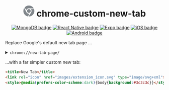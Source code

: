 <h1 align="center" width="100%">
  <a href="https://github.com/juangutierrez01/chrome-custom-new-tab"><img src="./extension_icon.svg" alt="Chrome extension logo" width="36rem"></a>
  chrome-custom-new-tab
</h1>

<p align="center">
  <a href="/"><img src="https://img.shields.io/badge/Chrome-4285F4?logo=google-chrome&logoColor=white" alt="MongoDB badge"></a>
  <a href="/"><img src="https://img.shields.io/badge/Size-<1MB-limegreen" alt="React Native badge"></a>
  <a href="/"><img src="https://img.shields.io/badge/HTML-E34F26?logo=html5&logoColor=white" alt="Expo badge"></a>
  <a href="/"><img src="https://img.shields.io/badge/🌙Dark_Mode-dimgrey" alt="iOS badge"></a>
  <a href="/"><img src="https://img.shields.io/badge/☀️Light_Mode-white?logo=sun&logoColor=white" alt="Android badge"></a>
</p>

Replace Google's default new tab page ...

<details>
  <summary><code>chrome://new-tab-page/</code></summary>
  
```html
<!doctype html>
<html dir="ltr" lang="en"
    chrome-refresh-2023>
  <head>
    <meta charset="utf-8">
    <title>New Tab</title>
    <style>
      body {
        background: #3C3C3C;
        margin: 0;
      }

      #backgroundImage {
        border: none;
        height: 100%;
        pointer-events: none;
        position: fixed;
        top: 0;
        visibility: hidden;
        width: 100%;
      }

      [show-background-image] #backgroundImage {
        visibility: visible;
      }
    </style>
  </head>
  <body>
    <iframe id="backgroundImage" src=""></iframe>
    <ntp-app></ntp-app>
    <script type="module" src="new_tab_page.js"></script>
    <link rel="stylesheet" href="chrome://resources/css/text_defaults_md.css">
    <link rel="stylesheet" href="chrome://theme/colors.css?sets=ui,chrome">
    <link rel="stylesheet" href="shared_vars.css">
  </body>
</html>
```

</details>

...with a far simpler custom new tab:

```html
<title>New Tab</title>
<link rel="icon" href="images/extension_icon.svg" type="image/svg+xml">
<style>@media(prefers-color-scheme:dark){body{background:#3c3c3c}}</style>
```
